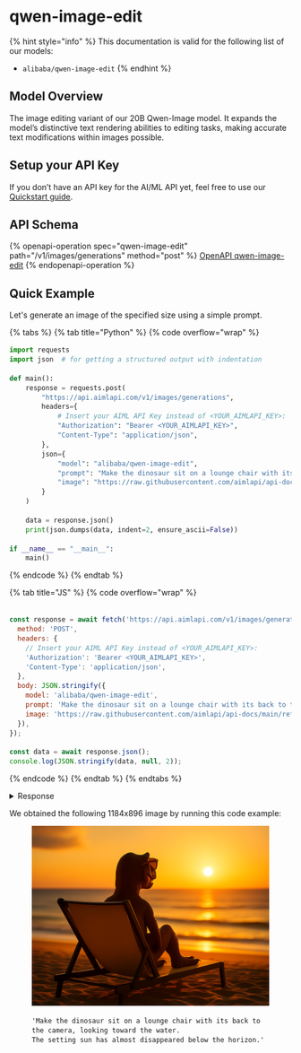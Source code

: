 # qwen-image-edit

{% hint style="info" %}
This documentation is valid for the following list of our models:

* `alibaba/qwen-image-edit`
{% endhint %}

## Model Overview

The image editing variant of our 20B Qwen-Image model. It expands the model’s distinctive text rendering abilities to editing tasks, making accurate text modifications within images possible.

## Setup your API Key

If you don’t have an API key for the AI/ML API yet, feel free to use our [Quickstart guide](https://docs.aimlapi.com/quickstart/setting-up).

## API Schema

{% openapi-operation spec="qwen-image-edit" path="/v1/images/generations" method="post" %}
[OpenAPI qwen-image-edit](https://raw.githubusercontent.com/aimlapi/api-docs/refs/heads/main/docs/api-references/image-models/Alibaba-Cloud/qwen-image-edit.json)
{% endopenapi-operation %}

## Quick Example

Let's generate an image of the specified size using a simple prompt.

{% tabs %}
{% tab title="Python" %}
{% code overflow="wrap" %}
```python
import requests
import json  # for getting a structured output with indentation

def main():
    response = requests.post(
        "https://api.aimlapi.com/v1/images/generations",
        headers={
            # Insert your AIML API Key instead of <YOUR_AIMLAPI_KEY>:
            "Authorization": "Bearer <YOUR_AIMLAPI_KEY>",
            "Content-Type": "application/json",
        },
        json={
            "model": "alibaba/qwen-image-edit",
            "prompt": "Make the dinosaur sit on a lounge chair with its back to the camera, looking toward the water. The setting sun has almost disappeared below the horizon.",
            "image": "https://raw.githubusercontent.com/aimlapi/api-docs/main/reference-files/t-rex.png"
        }
    )

    data = response.json()
    print(json.dumps(data, indent=2, ensure_ascii=False))

if __name__ == "__main__":
    main()
```
{% endcode %}
{% endtab %}

{% tab title="JS" %}
{% code overflow="wrap" %}
```javascript

const response = await fetch('https://api.aimlapi.com/v1/images/generations', {
  method: 'POST',
  headers: {
    // Insert your AIML API Key instead of <YOUR_AIMLAPI_KEY>:
    'Authorization': 'Bearer <YOUR_AIMLAPI_KEY>',
    'Content-Type': 'application/json',
  },
  body: JSON.stringify({
    model: 'alibaba/qwen-image-edit',
    prompt: 'Make the dinosaur sit on a lounge chair with its back to the camera, looking toward the water. The setting sun has almost disappeared below the horizon.',
    image: 'https://raw.githubusercontent.com/aimlapi/api-docs/main/reference-files/t-rex.png',        
  }),
});

const data = await response.json();
console.log(JSON.stringify(data, null, 2));
```
{% endcode %}
{% endtab %}
{% endtabs %}

<details>

<summary>Response</summary>

{% code overflow="wrap" %}
```json5
{
  "created": 1756832341,
  "data": [
    {
      "url": "https://dashscope-result-sgp.oss-ap-southeast-1.aliyuncs.com/7d/06/20250903/1955eee6/ac748d89-d6b1-4d4e-bc65-eea543098bb9-1.png?Expires=1757438140&OSSAccessKeyId=LTAI5tRcsWJEymQaTsKbKqGf&Signature=aDhUphXV84V1nPMmdRl49ShSKxY%3D"
    }
  ]
}
```
{% endcode %}

</details>

We obtained the following 1184x896 image by running this code example:

<figure><img src="../../../.gitbook/assets/ac748d89-d6b1-4d4e-bc65-eea543098bb9-1.png" alt=""><figcaption><p><code>'Make the dinosaur sit on a lounge chair with its back to the camera, looking toward the water.</code> <br><code>The setting sun has almost disappeared below the horizon.'</code></p></figcaption></figure>
